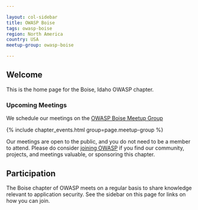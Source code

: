 ```yaml
---

layout: col-sidebar
title: OWASP Boise
tags: owasp-boise
region: North America
country: USA
meetup-group: owasp-boise

---
```


## Welcome
This is the home page for the Boise, Idaho OWASP chapter.

### Upcoming Meetings

We schedule our meetings on the [OWASP Boise Meetup Group](https://www.meetup.com/owasp-boise/)

{% include chapter_events.html group=page.meetup-group %}

Our meetings are open to the public, and you do not need to be a member to attend. Please do consider [joining OWASP](https://owasp.org/membership/) if you find our community, projects, and meetings valuable, or sponsoring this chapter.

## Participation
The Boise chapter of OWASP meets on a regular basis to share knowledge relevant to application security. See the sidebar on this page for links on how you can join.
